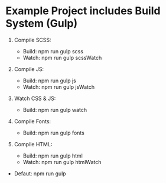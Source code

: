 # Example Project includes Build System (Gulp)

1. Compile SCSS:
	- Build: npm run gulp scss
	- Watch: npm run gulp scssWatch

2. Compile JS:
	- Build: npm run gulp js
	- Watch: npm run gulp jsWatch

3. Watch CSS & JS:
	- Build: npm run gulp watch

4. Compile Fonts:
	- Build: npm run gulp fonts

5. Compile HTML:
	- Build: npm run gulp html
	- Watch: npm run gulp htmlWatch

- Defaut: npm run gulp